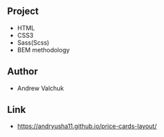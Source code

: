 ## Project

- HTML
- CSS3
- Sass(Scss)
- BEM methodology

## Author

- Andrew Valchuk

## Link

- https://andryusha11.github.io/price-cards-layout/
